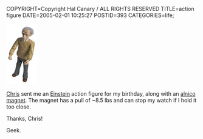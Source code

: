 COPYRIGHT=Copyright Hal Canary / ALL RIGHTS RESERVED
TITLE=action figure
DATE=2005-02-01 10:25:27
POSTID=393
CATEGORIES=life;

[![[Al]](/images/einstein-action-figure.jpg)](http://www.sciplus.com/singleItem.cfm?terms=10315)

[Chris](http://ups.physics.wisc.edu/~cjwilson/) sent me an [Einstein](http://www.einsteinyear.org/facts/) action figure for my birthday, along with an [alnico magnet](http://en.wikipedia.org/wiki/Alnico). The magnet has a pull of ~8.5 lbs and can stop my watch if I hold it too close.

Thanks, Chris!

Geek.
